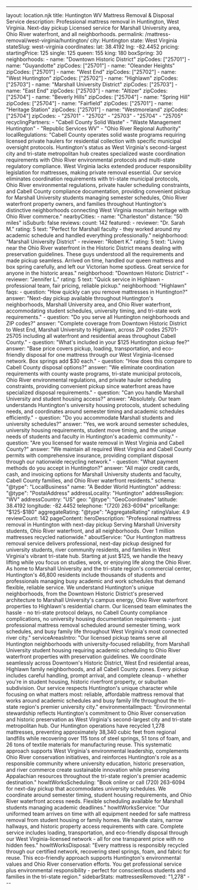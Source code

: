 ---
layout: location.njk
title: Huntington WV Mattress Removal & Disposal Service
description: Professional mattress removal in Huntington, West Virginia. Next-day pickup Licensed service for Marshall University area, Ohio River waterfront, and all neighborhoods.
permalink: /mattress-removal/west-virginia/huntington/
city: Huntington state: West Virginia stateSlug: west-virginia coordinates: lat: 38.4192 lng: -82.4452 pricing: startingPrice: 125 single: 125 queen: 155 king: 180 boxSpring: 30 neighborhoods: - name: "Downtown Historic District" zipCodes: ["25701"] - name: "Guyandotte" zipCodes: ["25701"] - name: "Oleander Heights" zipCodes: ["25701"] - name: "West End" zipCodes: ["25702"] - name: "West Huntington" zipCodes: ["25702"] - name: "Highlawn" zipCodes: ["25703"] - name: "Marshall University District" zipCodes: ["25703"] - name: "East End" zipCodes: ["25703"] - name: "Altizer" zipCodes: ["25704"] - name: "Beverly Hills" zipCodes: ["25704"] - name: "Spring Hill" zipCodes: ["25704"] - name: "Fairfield" zipCodes: ["25701"] - name: "Heritage Station" zipCodes: ["25701"] - name: "Westmoreland" zipCodes: ["25704"] zipCodes: - "25701" - "25702" - "25703" - "25704" - "25705" recyclingPartners: - "Cabell County Solid Waste" - "Waste Management Huntington" - "Republic Services WV" - "Ohio River Regional Authority" localRegulations: "Cabell County operates solid waste programs requiring licensed private haulers for residential collection with specific municipal oversight protocols. Huntington's status as West Virginia's second-largest city and tri-state metropolitan hub creates specialized waste coordination requirements with Ohio River environmental protocols and multi-state regulatory compliance. West Virginia lacks extended producer responsibility legislation for mattresses, making private removal essential. Our service eliminates coordination requirements with tri-state municipal protocols, Ohio River environmental regulations, private hauler scheduling constraints, and Cabell County compliance documentation, providing convenient pickup for Marshall University students managing semester schedules, Ohio River waterfront property owners, and families throughout Huntington's distinctive neighborhoods connecting West Virginia mountain heritage with Ohio River commerce." nearbyCities: - name: "Charleston" distance: "50 miles" isSuburb: false reviews: count: 142 featured: - reviewer: "Dr. Sarah M." rating: 5 text: "Perfect for Marshall faculty - they worked around my academic schedule and handled everything professionally." neighborhood: "Marshall University District" - reviewer: "Robert K." rating: 5 text: "Living near the Ohio River waterfront in the Historic District means dealing with preservation guidelines. These guys understood all the requirements and made pickup seamless. Arrived on time, handled our queen mattress and box spring carefully, and left our Victorian home spotless. Great service for anyone in the historic areas." neighborhood: "Downtown Historic District" - reviewer: "Jennifer L." rating: 5 text: "Quick service in Highlawn - professional team, fair pricing, reliable pickup." neighborhood: "Highlawn" faqs: - question: "How quickly can you remove mattresses in Huntington?" answer: "Next-day pickup available throughout Huntington's neighborhoods, Marshall University area, and Ohio River waterfront, accommodating student schedules, university timing, and tri-state work requirements." - question: "Do you serve all Huntington neighborhoods and ZIP codes?" answer: "Complete coverage from Downtown Historic District to West End, Marshall University to Highlawn, across ZIP codes 25701-25705 including all waterfront and residential areas throughout Cabell County." - question: "What's included in your $125 Huntington pickup fee?" answer: "Base price covers pickup, loading, transportation, and eco-friendly disposal for one mattress through our West Virginia-licensed network. Box springs add $30 each." - question: "How does this compare to Cabell County disposal options?" answer: "We eliminate coordination requirements with county waste programs, tri-state municipal protocols, Ohio River environmental regulations, and private hauler scheduling constraints, providing convenient pickup since waterfront areas have specialized disposal requirements." - question: "Can you handle Marshall University and student housing access?" answer: "Absolutely. Our team understands Huntington's university housing protocols, student scheduling needs, and coordinates around semester timing and academic schedules efficiently." - question: "Do you accommodate Marshall students and university schedules?" answer: "Yes, we work around semester schedules, university housing requirements, student move timing, and the unique needs of students and faculty in Huntington's academic community." - question: "Are you licensed for waste removal in West Virginia and Cabell County?" answer: "We maintain all required West Virginia and Cabell County permits with comprehensive insurance, providing compliant disposal through our nationwide recycling network." - question: "What payment methods do you accept in Huntington?" answer: "All major credit cards, cash, and invoicing options for Marshall University students and faculty, Cabell County families, and Ohio River waterfront residents." schema: "@type": "LocalBusiness" name: "A Bedder World Huntington" address: "@type": "PostalAddress" addressLocality: "Huntington" addressRegion: "WV" addressCountry: "US" geo: "@type": "GeoCoordinates" latitude: 38.4192 longitude: -82.4452 telephone: "(720) 263-6094" priceRange: "$125-$180" aggregateRating: "@type": "AggregateRating" ratingValue: 4.9 reviewCount: 142 pageContent: heroDescription: "Professional mattress removal in Huntington with next-day pickup Serving Marshall University students, Ohio River waterfront, and all neighborhoods. Over 1 million mattresses recycled nationwide." aboutService: "Our Huntington mattress removal service delivers professional, next-day pickup designed for university students, river community residents, and families in West Virginia's vibrant tri-state hub. Starting at just $125, we handle the heavy lifting while you focus on studies, work, or enjoying life along the Ohio River. As home to Marshall University and the tri-state region's commercial center, Huntington's 46,800 residents include thousands of students and professionals managing busy academic and work schedules that demand flexible, reliable service. We understand Huntington's unique neighborhoods, from the Downtown Historic District's preserved architecture to Marshall University's campus energy, Ohio River waterfront properties to Highlawn's residential charm. Our licensed team eliminates the hassle - no tri-state protocol delays, no Cabell County compliance complications, no university housing documentation requirements - just professional mattress removal scheduled around semester timing, work schedules, and busy family life throughout West Virginia's most connected river city." serviceAreasIntro: "Our licensed pickup teams serve all Huntington neighborhoods with university-focused reliability, from Marshall University student housing requiring academic scheduling to Ohio River waterfront properties with preservation guidelines. We coordinate seamlessly across Downtown's Historic District, West End residential areas, Highlawn family neighborhoods, and all Cabell County zones. Every pickup includes careful handling, prompt arrival, and complete cleanup - whether you're in student housing, historic riverfront property, or suburban subdivision. Our service respects Huntington's unique character while focusing on what matters most: reliable, affordable mattress removal that works around academic schedules and busy family life throughout the tri-state region's premier university city." environmentalImpact: "Environmental stewardship reflects Huntington's commitment to Ohio River conservation and historic preservation as West Virginia's second-largest city and tri-state metropolitan hub. Our Huntington operations have recycled 1,278 mattresses, preventing approximately 38,340 cubic feet from regional landfills while recovering over 115 tons of steel springs, 51 tons of foam, and 26 tons of textile materials for manufacturing reuse. This systematic approach supports West Virginia's environmental leadership, complements Ohio River conservation initiatives, and reinforces Huntington's role as a responsible community where university education, historic preservation, and river commerce create sustainable innovation while preserving Appalachian resources throughout the tri-state region's premier academic destination." howItWorksScheduling: "Book online or call (720) 263-6094 for next-day pickup that accommodates university schedules. We coordinate around semester timing, student housing requirements, and Ohio River waterfront access needs. Flexible scheduling available for Marshall students managing academic deadlines." howItWorksService: "Our uniformed team arrives on time with all equipment needed for safe mattress removal from student housing or family homes. We handle stairs, narrow hallways, and historic property access requirements with care. Complete service includes loading, transportation, and eco-friendly disposal through our West Virginia-licensed network - all for one transparent price with no hidden fees." howItWorksDisposal: "Every mattress is responsibly recycled through our certified network, recovering steel springs, foam, and fabric for reuse. This eco-friendly approach supports Huntington's environmental values and Ohio River conservation efforts. You get professional service plus environmental responsibility - perfect for conscientious students and families in the tri-state region." sidebarStats: mattressesRemoved: "1,278" ---